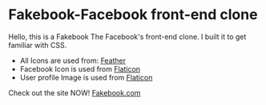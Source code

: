 # Fakebook-Facebook front-end clone
 Hello, this is a Fakebook The Facebook's front-end clone. I built it to get familiar with CSS.
 
 - All Icons are used from: [Feather](https://feathericons.com/)
 - Facebook Icon is used from [Flaticon](https://www.flaticon.com/premium-icon/facebook-logo_13756?term=facebook&page=1&position=10&page=1&position=10&related_id=13756&origin=search)
- User profile Image is used from [Flaticon](https://www.flaticon.com/free-icon/man_2922510?term=user&page=1&position=57&page=1&position=57&related_id=2922510&origin=search)

Check out the site NOW! [Fakebook.com](https://pranavdalvi.github.io/Fakebook-Facebook_front-end_clone/)
